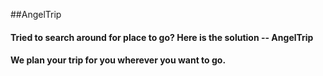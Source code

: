 ##AngelTrip

#### Tried to search around for place to go? Here is the solution -- AngelTrip

#### We plan your trip for you wherever you want to go.
